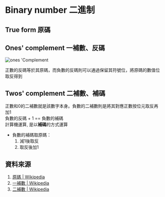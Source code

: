 # Binary number 二進制

## True form 原碼

## Ones' complement 一補數、反碼
![ones 'Complement](https://wikimedia.org/api/rest_v1/media/math/render/svg/c9bf5cb5e2821d3fc18b08e1f3e10f796848305c)<br/>

正數的反碼等於其原碼，而負數的反碼則可以通過保留其符號位，將原碼的數值位取反得到

## Twos' complement 二補數、補碼
正數和0的二補數就是該數字本身。負數的二補數則是將其對應正數按位元取反再加1<br/>
負數的反碼 + 1 == 負數的補碼<br/>
計算機運算, 是以**補碼**的方式運算
- 負數的補碼取原碼：
  1. 減1後取反
  2. 取反後加1

## 資料來源
1. [原碼 | Wikipedia ](https://zh.wikipedia.org/wiki/%E5%8E%9F%E7%A0%81)
2. [一補數 | Wikipedia](https://zh.wikipedia.org/wiki/%E4%B8%80%E8%A3%9C%E6%95%B8)
3. [二補數 | Wikipedia ](https://zh.wikipedia.org/wiki/%E4%BA%8C%E8%A3%9C%E6%95%B8)